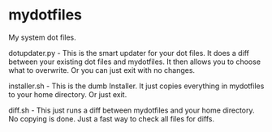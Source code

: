 # mydotfiles
My system dot files.

dotupdater.py - This is the smart updater for your dot files.  It does a diff between
	your existing dot files and mydotfiles.  It then allows you to choose what
	to overwrite. Or you can just exit with no changes. 

installer.sh - This is the dumb Installer.  It just copies everything in mydotfiles to 
	your home directory. Or just exit. 

diff.sh - This just runs a diff between mydotfiles and your home directory.  No
	copying is done.  Just a fast way to check all files for diffs.
